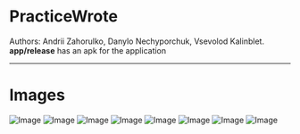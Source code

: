 # PracticeWrote
Authors: Andrii Zahorulko, Danylo Nechyporchuk, Vsevolod Kalinblet.
**app/release** has an apk for the application

---

# Images

![Image](./img/book_display.png)
![Image](./img/add_book.png)
![Image](./img/note_navigation.png)
![Image](./img/add_note.png)
![Image](./img/editor.png)
![Image](./img/editor_with_notes.png)
![Image](./img/glossary.png)
![Image](./img/glossary_in_action.png)

